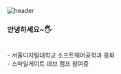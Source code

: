![header](https://capsule-render.vercel.app/api?type=waving&color=gradient&height=200&section=header&text=&fontSize=55)
<br/>
### 안녕하세요~🖐
<br/>
- 서울디지털대학교 소프트웨어공학과 중퇴
 <br/>
- 스마일게이트 데브 캠프 참여중
<!--
**PARKGAIN/PARKGAIN** is a ✨ _special_ ✨ repository because its `README.md` (this file) appears on your GitHub profile.

Here are some ideas to get you started:

- 🔭 I’m currently working on ...
- 🌱 I’m currently learning ...
- 👯 I’m looking to collaborate on ...
- 🤔 I’m looking for help with ...
- 💬 Ask me about ...
- 📫 How to reach me: ...
- 😄 Pronouns: ...
- ⚡ Fun fact: ...
-->
